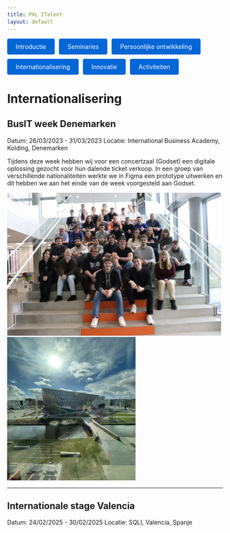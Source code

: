 ```yaml
---
title: PXL ITalent
layout: default
---
```


<p style="display: flex; flex-wrap: wrap; gap: 10px;">
  <a href="./" style="background: #0366d6; color: #fff; padding: 10px 20px; border-radius: 4px; text-decoration: none;">
    Introductie
  </a>
  <a href="./seminaries.html" style="background: #0366d6; color: #fff; padding: 10px 20px; border-radius: 4px; text-decoration: none;">
    Seminaries
  </a>
  <a href="./persoonlijke_groei.html" style="background: #0366d6; color: #fff; padding: 10px 20px; border-radius: 4px; text-decoration: none;">
    Persoonlijke ontwikkeling
  </a>
  <a href="./internationalisering.html" style="background: #0366d6; color: #fff; padding: 10px 20px; border-radius: 4px; text-decoration: none;">
    Internationalisering
  </a>
  <a href="./innovatie.html" style="background: #0366d6; color: #fff; padding: 10px 20px; border-radius: 4px; text-decoration: none;">
    Innovatie
  </a>
  <a href="./activiteiten.html" style="background: #0366d6; color: #fff; padding: 10px 20px; border-radius: 4px; text-decoration: none;">
    Activiteiten
  </a>
</p>


# Internationalisering

## BusIT week Denemarken

Datum: 26/03/2023 - 31/03/2023
Locatie: International Business Academy, Kolding, Denemarken

Tijdens deze week hebben wij voor een concertzaal (Godset) een digitale oplossing gezocht voor hun dalende ticket verkoop. In een groep van verschillende nationaliteiten werkte we in Figma een prototype uitwerken en dit hebben we aan het einde van de week voorgesteld aan Godset. 

<p>
  <img src="foto's/IMG_5073.JPG" alt="alt text" width="500" style="display:inline-block; margin-right:10px;">
  <img src="foto's/IMG_5040.jpg" alt="alt text" width="300" height="334" style="display:inline-block;">
</p>

---

## Internationale stage Valencia

Datum: 24/02/2025 - 30/02/2025
Locatie: SQLI, Valencia, Spanje